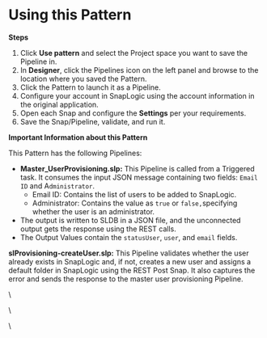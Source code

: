 # Using this Pattern

**Steps**

1. Click **Use pattern** and select the Project space you want to save the Pipeline in.
2. In **Designer**, click the Pipelines icon on the left panel and browse to the location where you saved the Pattern.
3. Click the Pattern to launch it as a Pipeline.
4. Configure your account in SnapLogic using the account information in the original application.
5. Open each Snap and configure the **Settings** per your requirements.
6. Save the Snap/Pipeline, validate, and run it.

**Important Information about this Pattern**

This Pattern has the following Pipelines:&#x20;

* **Master\_UserProvisioning.slp:** This Pipeline is called from a Triggered task. It consumes the input JSON message containing two fields: `Email ID` and A`dministrator`.&#x20;
  * Email ID: Contains the list of users to be added to SnapLogic.
  * Administrator: Contains the value as `true` or `false,`specifying whether the user is an administrator.
* The output is written to SLDB in a JSON file, and the unconnected output gets the response using the REST calls.
* The Output Values contain the `statusUser`, `user`, and `email` fields.&#x20;

**slProvisioning-createUser.slp:** This Pipeline validates whether the user already exists in SnapLogic and, if not, creates a new user and assigns a default folder in SnapLogic using the REST Post Snap. It also captures the error and sends the response to the master user provisioning Pipeline.

\


\


\
